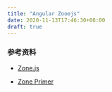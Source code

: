 ```yaml
---
title: "Angular Zooejs"
date: 2020-11-13T17:46:30+08:00
draft: true
---
```


### 参考资料

- [Zone.js](https://github.com/angular/angular/tree/master/packages/zone.js)

- [Zone Primer](https://docs.google.com/document/d/1F5Ug0jcrm031vhSMJEOgp1l-Is-Vf0UCNDY-LsQtAIY/edit)